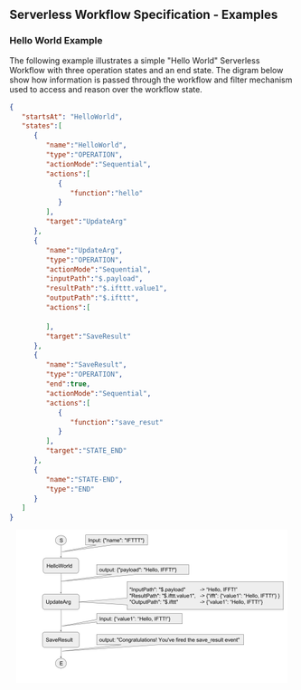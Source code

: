 ## Serverless Workflow Specification - Examples

### Hello World Example
The following example illustrates a simple "Hello World" Serverless Workflow with three operation states
and an end state. The digram below show how information is passed through the workflow and filter mechanism 
used to access and reason over the workflow state.


```json
{  
   "startsAt": "HelloWorld",
   "states":[  
      {  
         "name":"HelloWorld",
         "type":"OPERATION",
         "actionMode":"Sequential",
         "actions":[  
            {  
               "function":"hello"
            }
         ],
         "target":"UpdateArg"
      },
      {  
         "name":"UpdateArg",
         "type":"OPERATION",
         "actionMode":"Sequential",
         "inputPath":"$.payload",
         "resultPath":"$.ifttt.value1",
         "outputPath":"$.ifttt",
         "actions":[  

         ],
         "target":"SaveResult"
      },
      {  
         "name":"SaveResult",
         "type":"OPERATION",
         "end":true,
         "actionMode":"Sequential",
         "actions":[  
            {  
               "function":"save_resut"
            }
         ],
         "target":"STATE_END"
      },
      {  
         "name":"STATE-END",
         "type":"END"
      }
   ]
}
```

<p align="center">
<img src="media/helloworldexample.png" with="480px" height="270px" alt="Hello World Example"/>
</p>